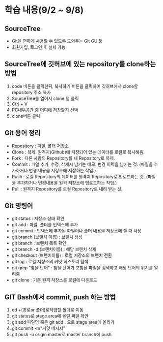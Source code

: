 # 학습 내용(9/2 ~ 9/8)

## SourceTree
- Git을 편하게 사용할 수 있도록 도와주는 Git GUI툴
- 회원가입, 로그인 후 설치 가능

## SourceTree에 깃허브에 있는 repository를 clone하는 방법
1. code 버튼을 클릭한뒤, 복사하기 버튼을 클릭하여 깃허브에서 clone할 repository 주소 복사
2. SourceTree를 열어서 clone 탭 클릭
3. Ctrl + V
4. PC내부공간 중 어디에 저장할지 선택
5. clone버튼 클릭

## Git 용어 정리
- Repository : 파일, 폴더 저장소
- Clone : 복제. 원격지(Github)에 저장되어 있는 데이터를 로컬로 복사해옴.
- Fork : 다른 사람의 Repository를 내 Repository로 복제.
- Commit : 파일 추가, 수정, 삭제시 남기는 메모. 변경 이력을 남기는 것. (파일을 추가하거나 변경 내용을 저장소에 저장하는 작업.)
- Push : 로컬 Repository의 데이터를 원격지 Repository로 업로드하는 것. (파일을 추가하거나 변경내용을 원격 저장소에 업로드하는 작업.)
- Pull : 원격지 Repository를 로컬 Repository로 내려 받는 것.

## Git 명령어
- git status : 저장소 상태 확인
- git add : 파일, 폴더를 인덱스에 추가
- git commit : 인덱스에 추가된 파일이나 폴더 내용을 저장소에 쓸 때 사용
- git branch (브랜치 이름) : 브랜치 생성
- git branch : 브랜치 목록 확인
- git branch -d (브랜치이름) : 해당 브랜치 삭제
- git checkout (브랜치이름) : 로컬 저장소의 브랜치 전환
- git log : 로컬 저장소의 커밋 히스토리 탐색
- git grep "찾을 단어" : 찾을 단어가 포함된 파일을 검색하고 해당 단어의 위치를 알려줌
- git clone : 기존 원격 저장소를 로컬에 다운로드

## GIT Bash에서 commit, push 하는 방법
1. cd +(경로or 폴더)로작업할 폴더로 이동
2. git status로 stage area에 올릴 파일 확인
3. git add 파일명 혹은 git add . 으로 stage area에 올리기
4. git commit -m"커밋 메시지"
5. git push -u origin master로 master branch에 push





